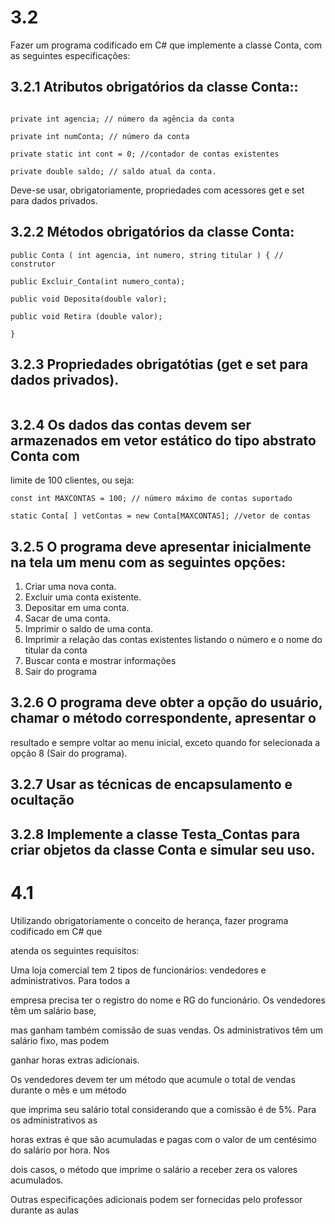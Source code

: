 
# 3.2 
Fazer um programa codificado em C# que implemente a classe Conta, com as seguintes
especificações:

## 3.2.1 Atributos obrigatórios da classe Conta::

```private String titular; // nome do titular da conta

private int agencia; // número da agência da conta

private int numConta; // número da conta

private static int cont = 0; //contador de contas existentes

private double saldo; // saldo atual da conta.
```
Deve-se usar, obrigatoriamente, propriedades com acessores get e set para dados privados.

## 3.2.2 Métodos obrigatórios da classe Conta:

```
public Conta ( int agencia, int numero, string titular ) { // construtor

public Excluir_Conta(int numero_conta);

public void Deposita(double valor);

public void Retira (double valor);

}
```
## 3.2.3 Propriedades obrigatótias (get e set para dados privados).

```double Saldo { get };
```
## 3.2.4 Os dados das contas devem ser armazenados em vetor estático do tipo abstrato Conta com
limite de 100 clientes, ou seja:
```
const int MAXCONTAS = 100; // número máximo de contas suportado

static Conta[ ] vetContas = new Conta[MAXCONTAS]; //vetor de contas
```
## 3.2.5 O programa deve apresentar inicialmente na tela um menu com as seguintes opções:

1. Criar uma nova conta.
2. Excluir uma conta existente.
3. Depositar em uma conta.
4. Sacar de uma conta.
5. Imprimir o saldo de uma conta.
6. Imprimir a relação das contas existentes listando o número e o nome do titular da conta
7. Buscar conta e mostrar informações
8. Sair do programa

## 3.2.6 O programa deve obter a opção do usuário, chamar o método correspondente, apresentar o
resultado e sempre voltar ao menu inicial, exceto quando for selecionada a opção 8 (Sair do
programa).

## 3.2.7 Usar as técnicas de encapsulamento e ocultação 

## 3.2.8 Implemente a classe Testa_Contas para criar objetos da classe Conta e simular seu uso.


# 4.1

Utilizando obrigatoriamente o conceito de herança, fazer programa codificado em C# que

atenda os seguintes requisitos:

Uma loja comercial tem 2 tipos de funcionários: vendedores e administrativos. Para todos a

empresa precisa ter o registro do nome e RG do funcionário. Os vendedores têm um salário base,

mas ganham também comissão de suas vendas. Os administrativos têm um salário fixo, mas podem

ganhar horas extras adicionais.

Os vendedores devem ter um método que acumule o total de vendas durante o mês e um método

que imprima seu salário total considerando que a comissão é de 5%. Para os administrativos as

horas extras é que são acumuladas e pagas com o valor de um centésimo do salário por hora. Nos

dois casos, o método que imprime o salário a receber zera os valores acumulados.

Outras especificações adicionais podem ser fornecidas pelo professor durante as aulas


